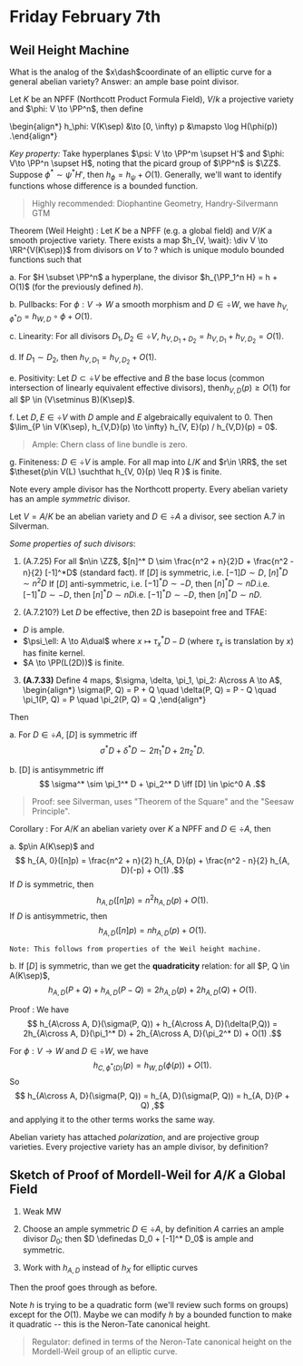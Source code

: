 # Friday February 7th

## Weil Height Machine

What is the analog of the $x\dash$coordinate of an elliptic curve for a general abelian variety?
Answer: an ample base point divisor.

Let $K$ be an NPFF (Northcott Product Formula Field), $V/k$ a projective variety and $\phi: V \to \PP^n$, then define

\begin{align*}
h_\phi: V(K\sep) &\to [0, \infty)
p &\mapsto \log H(\phi(p))
.\end{align*}

*Key property:*
Take hyperplanes $\psi: V \to \PP^m \supset H'$ and $\phi: V\to \PP^n \supset H$, noting that the picard group of $\PP^n$ is $\ZZ$.
Suppose $\phi^* \sim \psi^* H'$, then $h_\phi = h_\psi + O(1)$.
Generally, we'll want to identify functions whose difference is a bounded function.

> Highly recommended: Diophantine Geometry, Handry-Silvermann GTM

Theorem (Weil Height)
:  Let $K$ be a NPFF (e.g. a global field) and $V/K$ a smooth projective variety.
  There exists a map $h_{V, \wait}: \div V \to \RR^{V(K\sep)}$ from divisors on $V$ to ? which is unique modulo bounded functions such that 

  a. For $H \subset \PP^n$ a hyperplane, the divisor $h_{\PP_1^n H} = h + O(1)$ (for the previously defined $h$).

  b. Pullbacks: For $\phi: V\to W$ a smooth morphism and $D\in \div W$, we have $h_{V, \phi^* D} = h_{W, D}\circ \phi + O(1)$.

  c. Linearity: For all divisors $D_1, D_2 \in \div V$, $h_{V, D_1 + D_2} = h_{V, D_1} + h_{V, D_2} = O(1)$.

  d. If $D_1 \sim D_2$, then $h_{V, D_1} = h_{V, D_2} + O(1)$.

  e. Positivity: Let $D\subset \div V$ be effective and $B$ the base locus (common intersection of linearly equivalent effective divisors), then$h_{V, D}(p) \geq O(1)$ for all $P \in (V\setminus B)(K\sep)$.

  f. Let $D, E \in \div V$ with $D$ ample and $E$ algebraically equivalent to $0$. 
  Then $\lim_{P \in V(K\sep), h_{V,D}(p) \to \infty} h_{V, E}(p) / h_{V,D}(p) = 0$.

  > Ample: Chern class of line bundle is zero.

  g. Finiteness: $D \in \div V$ is ample. For all map into $L/K$ and $r\in \RR$, the set $\theset{p\in V(L) \suchthat h_{V, 0}(p) \leq R  }$ is finite.

Note every ample divisor has the Northcott property.
Every abelian variety has an ample *symmetric* divisor.

Let $V = A/K$ be an abelian variety and $D\in \div A$ a divisor, see section A.7 in Silverman.

*Some properties of such divisors*:

1. (A.7.25) For all $n\in \ZZ$, $[n]^* D \sim \frac{n^2 + n}{2}D + \frac{n^2 - n}{2} [-1]^*D$ (standard fact).
  If $[D]$ is symmetric, i.e. $[-1]D \sim D$, $[n]^* D \sim n^2 D$
  If $[D]$ anti-symmetric, i.e. $[-1]^* D \sim -D$, then $[n]^*D \sim nD$.i.e. $[-1]^* D \sim -D$, then $[n]^*D \sim nD$i.e. $[-1]^* D \sim -D$, then $[n]^*D \sim nD$.

2. (A.7.210?) Let $D$ be effective, then $2D$ is basepoint free and TFAE:

  - $D$ is ample.
  - $\psi_\ell: A \to A\dual$ where $x \mapsto \tau_x^*D - D$ (where $\tau_x$ is translation by $x$) has finite kernel.
  - $A \to \PP(L(2D))$ is finite.

3. **(A.7.33)** Define 4 maps, $\sigma, \delta, \pi_1, \pi_2: A\cross A \to A$,
\begin{align*}
\sigma(P, Q) = P + Q \quad \delta(P, Q) = P - Q \quad \pi_1(P, Q) = P \quad \pi_2(P, Q) = Q
,\end{align*}

  Then
  
  a. For $D\in \div A$, $[D]$ is symmetric iff 
  $$
  \sigma^* D + \delta^* D \sim 2\pi_1^* D + 2\pi_2^* D
  .$$
  
  b. [D] is antisymmetric iff 
  $$
  \sigma^* \sim \pi_1^* D + \pi_2^* D \iff [D] \in \pic^0 A
  .$$

  > Proof: see Silverman, uses "Theorem of the Square" and the "Seesaw Principle".

Corollary
: For $A/K$ an abelian variety over $K$ a NPFF and $D\in \div A$, then

  a. $p\in A(K\sep)$ and 
  $$
  h_{A, 0}([n]p) = \frac{n^2 + n}{2} h_{A, D}(p) + \frac{n^2 - n}{2} h_{A, D}(-p) + O(1)
  .$$
    If $D$ is symmetric, then 
    $$
    h_{A, D}([n]p) = n^2 h_{A, D}(p) + O(1)
    .$$
    If $D$ is antisymmetric, then 
    $$
    h_{A, D}([n]p) = nh_{A, D}(p) + O(1)
    .$$
    
    Note: This follows from properties of the Weil height machine.

  b. If $[D]$ is symmetric, than we get the **quadraticity** relation: for all $P, Q \in A(K\sep)$, 
  $$
  h_{A, D}(P+Q) + h_{A, D}(P-Q) = 2h_{A, D}(p) + 2h_{A, D}(Q) + O(1)
  .$$

Proof
: We have 
  $$
  h_{A\cross A, D}(\sigma(P, Q)) + h_{A\cross A, D}(\delta(P,Q)) = 2h_{A\cross A, D}(\pi_1^* D) + 2h_{A\cross A, D}(\pi_2^* D) + O(1)
  .$$

  For $\phi: V \to W$ and $D\in \div W$, we have 
  $$
  h_{C, \phi^*(D)}(p) = h_{W, D}(\phi(p)) + O(1)
  .$$
  So 
  $$
  h_{A\cross A, D}(\sigma(P, Q)) = h_{A, D}(\sigma(P, Q)) = h_{A, D}(P + Q)
  ,$$ 
  and applying it to the other terms works the same way.

Abelian variety has attached *polarization*, and are projective group varieties.
Every projective variety has an ample divisor, by definition?

## Sketch of Proof of Mordell-Weil for $A/K$ a Global Field

1. Weak MW

2. Choose an ample symmetric $D \in \div A$, by definition $A$ carries an ample divisor $D_0$; then $D \definedas D_0 + [-1]^* D_0$ is ample and symmetric.

3. Work with $h_{A, D}$ instead of $h_X$ for elliptic curves

Then the proof goes through as before.

Note $h$ is trying to be a quadratic form (we'll review such forms on groups) except for the $O(1)$.
Maybe we can modify $h$ by a bounded function to make it quadratic -- this is the Neron-Tate canonical height.

> Regulator: defined in terms of the Neron-Tate canonical height on the Mordell-Weil group of an elliptic curve.
